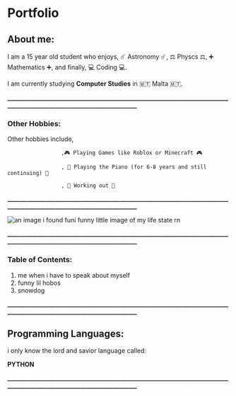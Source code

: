 # Portfolio
## About me:
I am a 15 year old student who enjoys, ☄️ Astronomy ☄️, ⚖️ Physcs ⚖️, ➕ Mathematics ➕, and finally, 💻 Coding 💻.

I am currently studying **Computer Studies** in 🇲🇹 Malta 🇲🇹.

**_______________________________________________________________________________________________________________________**
### Other Hobbies:
Other hobbies include,

                     ,🎮 Playing Games like Roblox or Minecraft 🎮

                     , 🎹 Playing the Piano (for 6-8 years and still continuing) 🎹
                     
                     , 🦾 Working out 🦾
                     
**_______________________________________________________________________________________________________________________**

![an image i found funi](https://upload.wikimedia.org/wikipedia/commons/thumb/6/6f/Mychtar_and_his_Snowdog.jpg/640px-Mychtar_and_his_Snowdog.jpg)
funny little image of my life state rn

**_______________________________________________________________________________________________________________________**
### Table of Contents:
1. me when i have to speak about myself
2. funny lil hobos
3. snowdog

**_______________________________________________________________________________________________________________________**

## Programming Languages:
i only know the lord and savior language called:

**PYTHON**

**_______________________________________________________________________________________________________________________**

